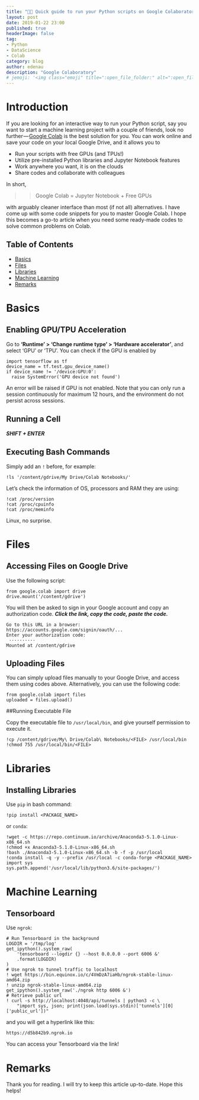 ```yaml
---
title: "️👨‍💻 Quick guide to run your Python scripts on Google Colaboratory"
layout: post
date: 2019-01-22 23:00
published: true
headerImage: false
tag:
- Python
- DataScience
- Colab
category: blog
author: edenau
description: "Google Colaboratory"
# jemoji: '<img class="emoji" title=":open_file_folder:" alt=":open_file_folder:" src="https://assets.github.com/images/icons/emoji/unicode/1f5c2.png" height="20" width="20" align="absmiddle">'
---
```


# Introduction

If you are looking for an interactive way to run your Python script, say you want to start a machine learning project with a couple of friends, look no further — <a href="https://colab.research.google.com/" target="_blank">Google Colab</a> is the best solution for you. You can work online and save your code on your local Google Drive, and it allows you to

- Run your scripts with free GPUs (and TPUs!)
- Utilize pre-installed Python libraries and Jupyter Notebook features
- Work anywhere you want, it is on the clouds
- Share codes and collaborate with colleagues

In short,

>> Google Colab = Jupyter Notebook + Free GPUs

with arguably cleaner interface than most (if not all) alternatives. I have come up with some code snippets for you to master Google Colab. I hope this becomes a go-to article when you need some ready-made codes to solve common problems on Colab.


## Table of Contents
- [Basics](#basics)
- [Files](#files)
- [Libraries](#libraries)
- [Machine Learning](#ml)
- [Remarks](#remarks)

<div class="breaker"></div> <a id="basics"></a>

# Basics
## Enabling GPU/TPU Acceleration

Go to **‘Runtime’ > ‘Change runtime type’ > ‘Hardware accelerator’**, and select ‘GPU’ or ‘TPU’. You can check if the GPU is enabled by

```
import tensorflow as tf
device_name = tf.test.gpu_device_name()
if device_name != '/device:GPU:0':
  raise SystemError('GPU device not found')
```

An error will be raised if GPU is not enabled. Note that you can only run a session continuously for maximum 12 hours, and the environment do not persist across sessions.

## Running a Cell
***SHIFT + ENTER***

## Executing Bash Commands
Simply add an `!` before, for example:

```
!ls '/content/gdrive/My Drive/Colab Notebooks/'
```

Let’s check the information of OS, processors and RAM they are using:

```
!cat /proc/version
!cat /proc/cpuinfo
!cat /proc/meminfo
```

Linux, no surprise.

<div class="breaker"></div> <a id="files"></a>

# Files
## Accessing Files on Google Drive

Use the following script:

```
from google.colab import drive
drive.mount('/content/gdrive')
```

You will then be asked to sign in your Google account and copy an authorization code. ***Click the link, copy the code, paste the code.***

```
Go to this URL in a browser: https://accounts.google.com/signin/oauth/...
Enter your authorization code:
 ··········
Mounted at /content/gdrive
```

## Uploading Files

You can simply upload files manually to your Google Drive, and access them using codes above. Alternatively, you can use the following code:

```
from google.colab import files
uploaded = files.upload()
```

##Running Executable File

Copy the executable file to `/usr/local/bin`, and give yourself permission to execute it.

```
!cp /content/gdrive/My\ Drive/Colab\ Notebooks/<FILE> /usr/local/bin
!chmod 755 /usr/local/bin/<FILE>
```

<div class="breaker"></div> <a id="libraries"></a>

# Libraries
## Installing Libraries

Use `pip` in bash command:

```
!pip install <PACKAGE_NAME>
```

or `conda`:

```
!wget -c https://repo.continuum.io/archive/Anaconda3-5.1.0-Linux-x86_64.sh
!chmod +x Anaconda3-5.1.0-Linux-x86_64.sh
!bash ./Anaconda3-5.1.0-Linux-x86_64.sh -b -f -p /usr/local
!conda install -q -y --prefix /usr/local -c conda-forge <PACKAGE_NAME>
import sys
sys.path.append('/usr/local/lib/python3.6/site-packages/')
```

<div class="breaker"></div> <a id="ml"></a>

# Machine Learning
## Tensorboard

Use `ngrok`:

```
# Run Tensorboard in the background
LOGDIR = '/tmp/log'
get_ipython().system_raw(
    'tensorboard --logdir {} --host 0.0.0.0 --port 6006 &'
    .format(LOGDIR)
)
# Use ngrok to tunnel traffic to localhost
! wget https://bin.equinox.io/c/4VmDzA7iaHb/ngrok-stable-linux-amd64.zip
! unzip ngrok-stable-linux-amd64.zip
get_ipython().system_raw('./ngrok http 6006 &')
# Retrieve public url
! curl -s http://localhost:4040/api/tunnels | python3 -c \
    "import sys, json; print(json.load(sys.stdin)['tunnels'][0]['public_url'])"
```

and you will get a hyperlink like this:

```
https://d5b842b9.ngrok.io
```

You can access your Tensorboard via the link!

<div class="breaker"></div> <a id="remarks"></a>

# Remarks

Thank you for reading. I will try to keep this article up-to-date. Hope this helps!
